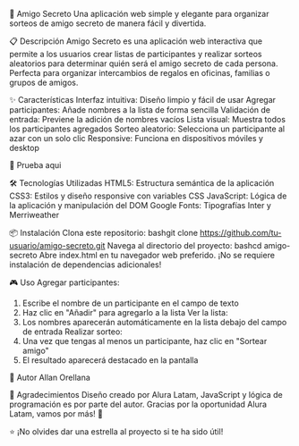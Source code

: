 🎁 Amigo Secreto
Una aplicación web simple y elegante para organizar sorteos de amigo secreto de manera fácil y divertida.

📋 Descripción
Amigo Secreto es una aplicación web interactiva que permite a los usuarios crear listas de participantes y realizar sorteos aleatorios para determinar quién será el amigo secreto de cada persona. Perfecta para organizar intercambios de regalos en oficinas, familias o grupos de amigos.

✨ Características
Interfaz intuitiva: Diseño limpio y fácil de usar
Agregar participantes: Añade nombres a la lista de forma sencilla
Validación de entrada: Previene la adición de nombres vacíos
Lista visual: Muestra todos los participantes agregados
Sorteo aleatorio: Selecciona un participante al azar con un solo clic
Responsive: Funciona en dispositivos móviles y desktop

🚀 Prueba aqui


🛠️ Tecnologías Utilizadas
HTML5: Estructura semántica de la aplicación
CSS3: Estilos y diseño responsive con variables CSS
JavaScript: Lógica de la aplicación y manipulación del DOM
Google Fonts: Tipografías Inter y Merriweather

📦 Instalación
Clona este repositorio:
bashgit clone https://github.com/tu-usuario/amigo-secreto.git
Navega al directorio del proyecto:
bashcd amigo-secreto
Abre index.html en tu navegador web preferido.
¡No se requiere instalación de dependencias adicionales!

🎮 Uso
Agregar participantes:
1. Escribe el nombre de un participante en el campo de texto
2. Haz clic en "Añadir" para agregarlo a la lista
Ver la lista:
3. Los nombres aparecerán automáticamente en la lista debajo del campo de entrada
Realizar sorteo:
4. Una vez que tengas al menos un participante, haz clic en "Sortear amigo"
5. El resultado aparecerá destacado en la pantalla

👤 Autor
Allan Orellana

🙏 Agradecimientos
Diseño creado por Alura Latam, JavaScript y lógica de programación es por parte del autor.
Gracias por la oportunidad Alura Latam, vamos por más! 🦾

⭐ ¡No olvides dar una estrella al proyecto si te ha sido útil!
